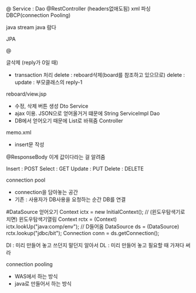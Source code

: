 @
Service : Dao
@RestController (headers없애도됨)
xml 파싱
DBCP(connection Pooling)

java stream
java 람다

JPA


@

글삭제 (reply가 0일 때)
- transaction 처리
   delete : reboard삭제(board를 참조하고 있으므로)
   delete : 
   update : 부모클래스의 reply-1

reboard/view.jsp
- 수정, 삭제 버튼 생성
Dto
Service
- ajax 이용. JSON으로 얻어올거거 떄문에 String
ServiceImpl
Dao
- DB에서 얻어오기 때문에 List로 바꿔줌
Controller

memo.xml
- insert문 작성

@ResponseBody 이게 값이다라는 걸 알려줌

Insert : POST
Select : GET
Update : PUT
Delete : DELETE

connection pool
- connection을 담아놓는 공간
- 기존 : 사용자가 DB사용을 요청하는 순간 DB를 연결

#DataSource 얻어오기
Context ictx = new InitialContext(); // (윈도우탐색기로 치면) 윈도우탐색기열림
Context rctx = (Context) ictx.lookUp("java:comp/env"); // D들어옴
DataSource ds = (DataSource) rctx.lookup("jdbc/bit");
Connection conn = ds.getConnection();

DI : 미리 만들어 놓고 쓰던지 말던지 알아서
DL : 미리 만들어 놓고 필요할 때 가져다 써라

connection pooling
- WAS에서 하는 방식
- java로 만들어서 하는 방식
